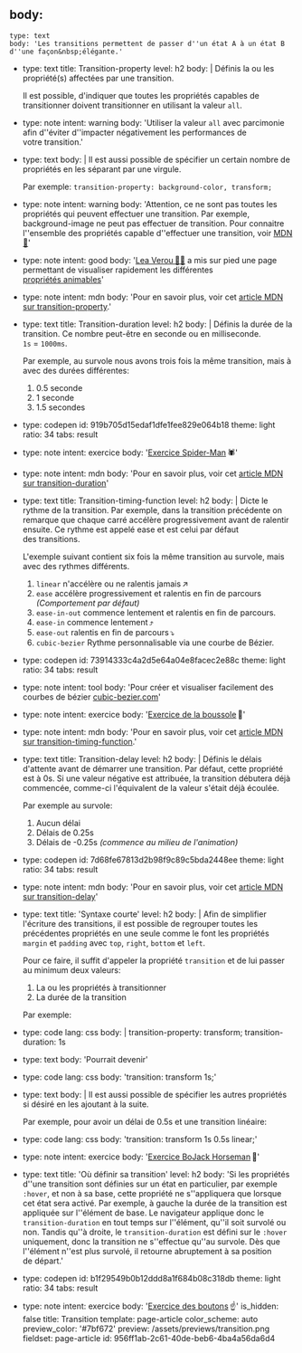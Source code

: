 body:
  -
    type: text
    body: 'Les transitions permettent de passer d''un état A à un état B d''une façon&nbsp;élégante.'
  -
    type: text
    title: Transition-property
    level: h2
    body: |
      Définis la ou les propriété(s) affectées par une&nbsp;transition.
      
      Il est possible, d'indiquer que toutes les propriétés capables de transitionner doivent transitionner en utilisant la valeur&nbsp;`all`.
  -
    type: note
    intent: warning
    body: 'Utiliser la valeur `all` avec parcimonie afin d''éviter d''impacter négativement les performances de votre&nbsp;transition.'
  -
    type: text
    body: |
      Il est aussi possible de spécifier un certain nombre de propriétés en les séparant par une&nbsp;virgule.
      
      Par exemple:
      `transition-property: background-color, transform;`
  -
    type: note
    intent: warning
    body: 'Attention, ce ne sont pas toutes les propriétés qui peuvent effectuer une transition. Par exemple, background-image ne peut pas effectuer de transition. Pour connaitre l''ensemble des propriétés capable d''effectuer une transition, voir&nbsp;[MDN🦖](https://developer.mozilla.org/fr/docs/Web/CSS/Liste_propri%C3%A9t%C3%A9s_CSS_anim%C3%A9es)'
  -
    type: note
    intent: good
    body: '[Lea Verou&thinsp;👩‍💻](http://lea.verou.me/) a mis sur pied une page permettant de visualiser rapidement les différentes [propriétés&nbsp;animables](http://leaverou.github.io/animatable/)'
  -
    type: note
    intent: mdn
    body: 'Pour en savoir plus, voir cet [article MDN sur&nbsp;transition-property](https://developer.mozilla.org/fr/docs/Web/CSS/transition-property).'
  -
    type: text
    title: Transition-duration
    level: h2
    body: |
      Définis la durée de la transition. Ce nombre peut-être en seconde ou en milliseconde.
      `1s`&nbsp;=&nbsp;`1000ms`.
      
      Par exemple, au survole nous avons trois fois la même transition, mais à avec des durées&nbsp;différentes:
      
      1. 0.5 seconde
      2. 1 seconde
      3. 1.5 secondes
  -
    type: codepen
    id: 919b705d15edaf1dfe1fee829e064b18
    theme: light
    ratio: 34
    tabs: result
  -
    type: note
    intent: exercice
    body: '[Exercice Spider-Man](https://smnarnold.com/exercice/css/transition-spider-man)&thinsp;🕷'
  -
    type: note
    intent: mdn
    body: 'Pour en savoir plus, voir cet [article MDN sur&nbsp;transition-duration](https://developer.mozilla.org/fr/docs/Web/CSS/transition-duration)'
  -
    type: text
    title: Transition-timing-function
    level: h2
    body: |
      Dicte le rythme de la transition. Par exemple, dans la transition précédente on remarque que chaque carré accélère progressivement avant de ralentir ensuite. Ce rythme est appelé ease et est celui par défaut des&nbsp;transitions.
      
      L'exemple suivant contient six fois la même transition au survole, mais avec des rythmes&nbsp;différents.
      
      1. `linear` n'accélère ou ne ralentis&nbsp;jamais&thinsp;↗️
      2. `ease` accélère progressivement et ralentis en fin de parcours _(Comportement par&nbsp;défaut)_
      3. `ease-in-out` commence lentement et ralentis en fin de&nbsp;parcours.
      4. `ease-in` commence lentement&thinsp;⤴️
      5. `ease-out` ralentis en fin de&nbsp;parcours&thinsp;⤵️
      6. `cubic-bezier` Rythme personnalisable via une courbe de&nbsp;Bézier.
  -
    type: codepen
    id: 73914333c4a2d5e64a04e8facec2e88c
    theme: light
    ratio: 34
    tabs: result
  -
    type: note
    intent: tool
    body: 'Pour créer et visualiser facilement des courbes de bézier [cubic-bezier.com](https://cubic-bezier.com/)'
  -
    type: note
    intent: exercice
    body: '[Exercice de la boussole](https://smnarnold.com/exercice/css/transition-boussole)&thinsp;🧭'
  -
    type: note
    intent: mdn
    body: 'Pour en savoir plus, voir cet [article MDN sur transition-timing-function](https://developer.mozilla.org/fr/docs/Web/CSS/transition-timing-function).'
  -
    type: text
    title: Transition-delay
    level: h2
    body: |
      Définis le délais d'attente avant de démarrer une transition. Par défaut, cette propriété est à 0s. Si une valeur négative est attribuée, la transition débutera déjà commencée, comme-ci l'équivalent de la valeur s'était déjà&nbsp;écoulée.
      
      Par exemple au&nbsp;survole:
      
      1. Aucun délai
      2. Délais de 0.25s
      3. Délais de -0.25s _(commence au milieu de&nbsp;l'animation)_
  -
    type: codepen
    id: 7d68fe67813d2b98f9c89c5bda2448ee
    theme: light
    ratio: 34
    tabs: result
  -
    type: note
    intent: mdn
    body: 'Pour en savoir plus, voir cet [article MDN sur&nbsp;transition-delay](https://developer.mozilla.org/fr/docs/Web/CSS/transition-delay)'
  -
    type: text
    title: 'Syntaxe courte'
    level: h2
    body: |
      Afin de simplifier l'écriture des transitions, il est possible de regrouper toutes les précédentes propriétés en une seule comme le font les propriétés `margin` et `padding` avec `top`, `right`, `bottom` et&nbsp;`left`.
      
      Pour ce faire, il suffit d'appeler la propriété `transition` et de lui passer au minimum deux valeurs:
      
      1. La ou les propriétés à&nbsp;transitionner
      2. La durée de la&nbsp;transition
      
      Par exemple:
  -
    type: code
    lang: css
    body: |
      transition-property: transform;
      transition-duration: 1s
  -
    type: text
    body: 'Pourrait devenir'
  -
    type: code
    lang: css
    body: 'transition: transform 1s;'
  -
    type: text
    body: |
      Il est aussi possible de spécifier les autres propriétés si désiré en les ajoutant à la&nbsp;suite.
      
      Par exemple, pour avoir un délai de 0.5s et une transition&nbsp;linéaire:
  -
    type: code
    lang: css
    body: 'transition: transform 1s 0.5s linear;'
  -
    type: note
    intent: exercice
    body: '[Exercice BoJack Horseman](https://smnarnold.com/exercice/css/transition-bojack-horseman)&thinsp;🐴'
  -
    type: text
    title: 'Où définir sa transition'
    level: h2
    body: 'Si les propriétés d''une transition sont définies sur un état en particulier, par exemple `:hover`, et non à sa base, cette propriété ne s''appliquera que lorsque cet état sera activé. Par exemple, à gauche la durée de la transition est appliquée sur l''élément de base. Le navigateur applique donc le `transition-duration` en tout temps sur l''élément, qu''il soit survolé ou non. Tandis qu''à droite, le `transition-duration` est défini sur le `:hover` uniquement, donc la transition ne s''effectue qu''au survole. Dès que l''élément n''est plus survolé, il retourne abruptement à sa position de&nbsp;départ.'
  -
    type: codepen
    id: b1f29549b0b12ddd8a1f684b08c318db
    theme: light
    ratio: 34
    tabs: result
  -
    type: note
    intent: exercice
    body: '[Exercice des boutons](https://smnarnold.com/exercice/css/transition-boutons)&thinsp;☝️'
is_hidden: false
title: Transition
template: page-article
color_scheme: auto
preview_color: '#7bf672'
preview: /assets/previews/transition.png
fieldset: page-article
id: 956ff1ab-2c61-40de-beb6-4ba4a56da6d4
